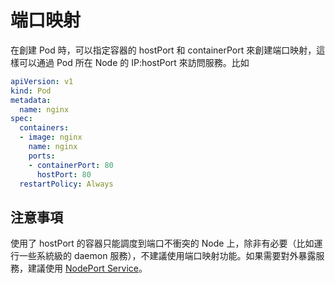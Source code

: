 # 端口映射

在創建 Pod 時，可以指定容器的 hostPort 和 containerPort 來創建端口映射，這樣可以通過 Pod 所在 Node 的 IP:hostPort 來訪問服務。比如

```yaml
apiVersion: v1
kind: Pod
metadata:
  name: nginx
spec:
  containers:
  - image: nginx
    name: nginx
    ports:
    - containerPort: 80
      hostPort: 80
  restartPolicy: Always
```

## 注意事項

使用了 hostPort 的容器只能調度到端口不衝突的 Node 上，除非有必要（比如運行一些系統級的 daemon 服務），不建議使用端口映射功能。如果需要對外暴露服務，建議使用 [NodePort Service](../concepts/service.md#Service)。
